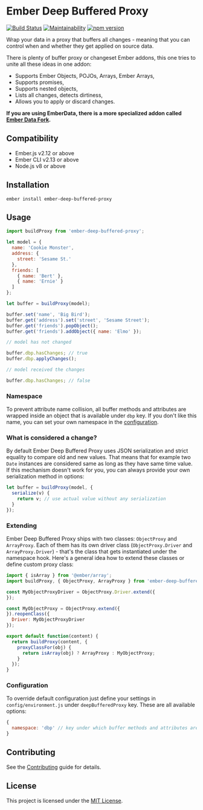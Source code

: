 Ember Deep Buffered Proxy
==============================================================================

[![Build Status](https://travis-ci.org/nibynic/ember-deep-buffered-proxy.svg?branch=master)](https://travis-ci.org/nibynic/ember-deep-buffered-proxy)
[![Maintainability](https://api.codeclimate.com/v1/badges/ea8323cb16dd3d6ed3d6/maintainability)](https://codeclimate.com/github/nibynic/ember-deep-buffered-proxy/maintainability)
[![npm version](https://badge.fury.io/js/ember-deep-buffered-proxy.svg)](https://badge.fury.io/js/ember-deep-buffered-proxy)

Wrap your data in a proxy that buffers all changes - meaning that you can control
when and whether they get applied on source data.

There is plenty of buffer proxy or changeset Ember addons, this one tries to unite
all these ideas in one addon:

- Supports Ember Objects, POJOs, Arrays, Ember Arrays,
- Supports promises,
- Supports nested objects,
- Lists all changes, detects dirtiness,
- Allows you to apply or discard changes.

**If you are using EmberData, there is a more specialized addon called [Ember Data
Fork](https://github.com/nibynic/ember-data-fork).**



Compatibility
------------------------------------------------------------------------------

* Ember.js v2.12 or above
* Ember CLI v2.13 or above
* Node.js v8 or above


Installation
------------------------------------------------------------------------------

```
ember install ember-deep-buffered-proxy
```


Usage
------------------------------------------------------------------------------

```javascript
import buildProxy from 'ember-deep-buffered-proxy';

let model = {
  name: 'Cookie Monster',
  address: {
    street: 'Sesame St.'
  },
  friends: [
    { name: 'Bert' },
    { name: 'Ernie' }
  ]
};

let buffer = buildProxy(model);

buffer.set('name', 'Big Bird');
buffer.get('address').set('street', 'Sesame Street');
buffer.get('friends').popObject();
buffer.get('friends').addObject({ name: 'Elmo' });

// model has not changed

buffer.dbp.hasChanges; // true
buffer.dbp.applyChanges();

// model received the changes

buffer.dbp.hasChanges; // false
```


### Namespace

To prevent attribute name collision, all buffer methods and attributes are wrapped
inside an object that is available under `dbp` key. If you don't like this name,
you can set your own namespace in the [configuration](#configuration).


### What is considered a change?

By default Ember Deep Buffered Proxy uses JSON serialization and strict equality
to compare old and new values. That means that for example two `Date` instances
are considered same as long as they have same time value. If this mechanism
doesn't work for you, you can always provide your own serialization method in options:

```javascript
let buffer = buildProxy(model, {
  serialize(v) {
    return v; // use actual value without any serialization
  }
});
```


### Extending

Ember Deep Buffered Proxy ships with two classes: `ObjectProxy` and `ArrayProxy`.
Each of them has its own driver class (`ObjectProxy.Driver` and `ArrayProxy.Driver`) -
that's the class that gets instantiated under the namespace hook.
Here's a general idea how to extend these classes or define custom proxy class:

```javascript
import { isArray } from '@ember/array';
import buildProxy, { ObjectProxy, ArrayProxy } from 'ember-deep-buffered-proxy';

const MyObjectProxyDriver = ObjectProxy.Driver.extend({
});

const MyObjectProxy = ObjectProxy.extend({
}).reopenClass({
  Driver: MyObjectProxyDriver
});

export default function(content) {
  return buildProxy(content, {
    proxyClassFor(obj) {
      return isArray(obj) ? ArrayProxy : MyObjectProxy;
    }
  });
}
```


### Configuration

To override default configuration just define your settings in `config/environment.js`
under `deepBufferedProxy` key. These are all available options:

```javascript
{
  namespace: 'dbp' // key under which buffer methods and attributes are available
}
```


Contributing
------------------------------------------------------------------------------

See the [Contributing](CONTRIBUTING.md) guide for details.


License
------------------------------------------------------------------------------

This project is licensed under the [MIT License](LICENSE.md).
